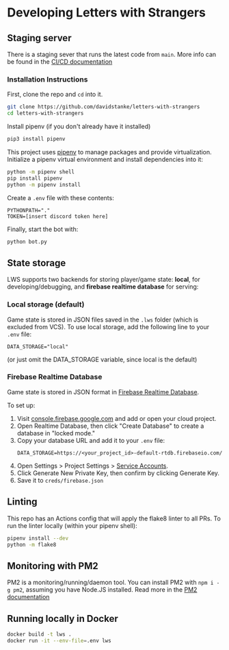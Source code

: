 # Developing Letters with Strangers

## Staging server
There is a staging sever that runs the latest code from `main`. More info can be found in the [CI/CD documentation](CI.md)

### Installation Instructions
First, clone the repo and `cd` into it.
```sh
git clone https://github.com/davidstanke/letters-with-strangers
cd letters-with-strangers
```

Install pipenv (if you don't already have it installed)
```sh
pip3 install pipenv
```

This project uses [pipenv](https://pypi.org/project/pipenv/) to manage packages and provide virtualization.
Initialize a pipenv virtual environment and install dependencies into it:
```sh
python -m pipenv shell
pip install pipenv
python -m pipenv install
```

Create a `.env` file with these contents:
```env
PYTHONPATH="."
TOKEN=[insert discord token here]
```

Finally, start the bot with:
```sh
python bot.py
```

## State storage
LWS supports two backends for storing player/game state: **local**, for developing/debugging, and **firebase realtime database** for serving:

### Local storage (default)
Game state is stored in JSON files saved in the `.lws` folder (which is excluded from VCS). To use local storage, add the following line to your `.env` file:
```
DATA_STORAGE="local"
```
(or just omit the DATA_STORAGE variable, since local is the default)

### Firebase Realtime Database
Game state is stored in JSON format in [Firebase Realtime Database](https://firebase.google.com/docs/database). 

To set up:
<!-- 1. Visit [console.cloud.google.com](http://console.cloud.google.com) and create or open a cloud project. -->
1. Visit [console.firebase.google.com](https://console.firebase.google.com/) and add or open your cloud project.
1. Open Realtime Database, then click "Create Database" to create a database in "locked mode."
1. Copy your database URL and add it to your `.env` file:
    ```
    DATA_STORAGE=https://<your_project_id>-default-rtdb.firebaseio.com/
    ```
1. Open Settings > Project Settings > [Service Accounts](https://console.firebase.google.com/project/_/settings/serviceaccounts/adminsdk).
1. Click Generate New Private Key, then confirm by clicking Generate Key.
1. Save it to `creds/firebase.json`

## Linting
This repo has an Actions config that will apply the flake8 linter to all PRs.
To run the linter locally (within your pipenv shell):
```sh
pipenv install --dev
python -m flake8
```

## Monitoring with PM2
PM2 is a monitoring/running/daemon tool. You can install PM2 with `npm i -g pm2`, assuming you have Node.JS installed. Read more in the [PM2 documentation](PM2.md)

## Running locally in Docker
```sh
docker build -t lws .
docker run -it --env-file=.env lws
```



